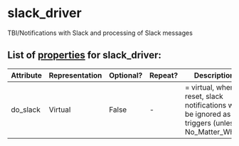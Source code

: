 <!--s_name-->
# slack_driver

<!--e_name-->

<!--s_role-->
<!--e_role-->

<!--s_descr-->
TBI/Notifications with Slack and processing of Slack messages

<!--e_descr-->

<!--s_tbl-->
## List of [properties](Properties.md) for __slack_driver__:

  | Attribute | Representation | Optional? | Repeat? | Description |
  | --- | --- | --- | --- | --- |
  | do_slack | Virtual | False | - | = virtual, when reset, slack notifications will be ignored as are triggers (unless No_Matter_What) | 
<!--e_tbl-->

